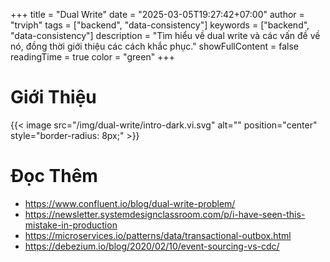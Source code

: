 +++
title = "Dual Write"
date = "2025-03-05T19:27:42+07:00"
author = "trviph"
tags = ["backend", "data-consistency"]
keywords = ["backend", "data-consistency"]
description = "Tìm hiểu về dual write và các vấn đề về nó, đồng thời giới thiệu các cách khắc phục."
showFullContent = false
readingTime = true
color = "green"
+++

# Giới Thiệu

{{< image src="/img/dual-write/intro-dark.vi.svg" alt="" position="center" style="border-radius: 8px;" >}}

# Đọc Thêm

- https://www.confluent.io/blog/dual-write-problem/
- https://newsletter.systemdesignclassroom.com/p/i-have-seen-this-mistake-in-production
- https://microservices.io/patterns/data/transactional-outbox.html
- https://debezium.io/blog/2020/02/10/event-sourcing-vs-cdc/
